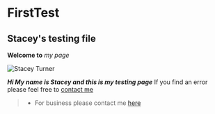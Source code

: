 # FirstTest

## Stacey's testing file  
**Welcome to** _my page_

![Stacey Turner](https://scontent.fchc2-1.fna.fbcdn.net/v/t1.18169-9/215525_1023976553513_3979_n.jpg?stp=cp0_dst-jpg&_nc_cat=104&ccb=1-7&_nc_sid=de6eea&_nc_ohc=ONUjtVAbXGIAX9Qa2HP&_nc_ht=scontent.fchc2-1.fna&oh=00_AT-kHagMAbdFTHVf8Agkancu0nk0wnOaaT3wAD68LwwU9A&oe=6331C133)

**_Hi My name is Stacey and this is my testing page_** 
If you find an error please feel free to [contact me](https://www.facebook.com/stacey.turner.583)
> * For business please contact me [here][Linkedin]

 [Linkedin]:https://www.linkedin.com/in/stacey-turner-429b239/
